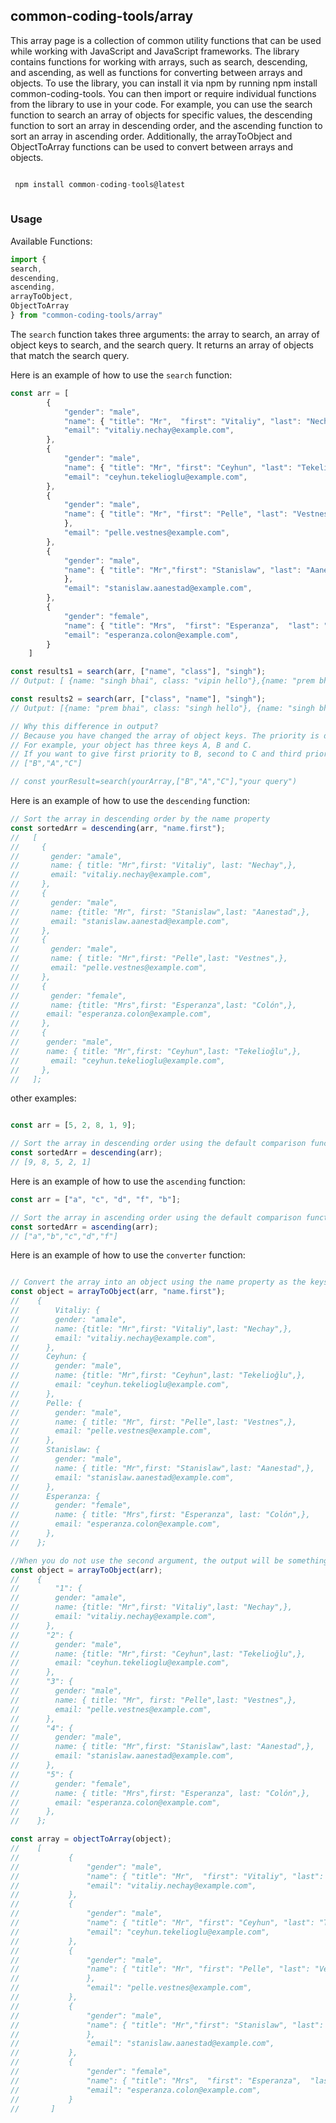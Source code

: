 ## common-coding-tools/array
This array page is a collection of common utility functions that can be used while working with JavaScript and JavaScript frameworks. The library contains functions for working with arrays, such as search, descending, and ascending, as well as functions for converting between arrays and objects. To use the library, you can install it via npm by running npm install common-coding-tools. You can then import or require individual functions from the library to use in your code. For example, you can use the search function to search an array of objects for specific values, the descending function to sort an array in descending order, and the ascending function to sort an array in ascending order. Additionally, the arrayToObject and ObjectToArray functions can be used to convert between arrays and objects.

```javascript

 npm install common-coding-tools@latest
 
 ```

### Usage
Available Functions:
```javascript
import { 
search,
descending,
ascending,
arrayToObject,
ObjectToArray
} from "common-coding-tools/array"
```

The `search` function takes three arguments: the array to search, an array of object keys to search, and the search query. It returns an array of objects that match the search query.

Here is an example of how to use the `search` function:
```javascript
const arr = [
        {
            "gender": "male",
            "name": { "title": "Mr",  "first": "Vitaliy", "last": "Nechay" },
            "email": "vitaliy.nechay@example.com",
        },
        {
            "gender": "male",
            "name": { "title": "Mr", "first": "Ceyhun", "last": "Tekelioğlu"  },
            "email": "ceyhun.tekelioglu@example.com",
        },
        {
            "gender": "male",
            "name": { "title": "Mr", "first": "Pelle", "last": "Vestnes"
            },
            "email": "pelle.vestnes@example.com",
        },
        {
            "gender": "male",
            "name": { "title": "Mr","first": "Stanislaw", "last": "Aanestad"
            },
            "email": "stanislaw.aanestad@example.com",
        },
        {
            "gender": "female",
            "name": { "title": "Mrs",  "first": "Esperanza",  "last": "Colón"},
            "email": "esperanza.colon@example.com",
        }
    ]

const results1 = search(arr, ["name", "class"], "singh");
// Output: [ {name: "singh bhai", class: "vipin hello"},{name: "prem bhai", class: "singh hello"}]

const results2 = search(arr, ["class", "name"], "singh");
// Output: [{name: "prem bhai", class: "singh hello"}, {name: "singh bhai", class: "vipin hello"}]

// Why this difference in output?
// Because you have changed the array of object keys. The priority is decided according to the position of the key. 
// For example, your object has three keys A, B and C. 
// If you want to give first priority to B, second to C and third priority to A, then write like this
// ["B","A","C"]

// const yourResult=search(yourArray,["B","A","C"],"your query")
```

Here is an example of how to use the `descending` function:
```javascript
// Sort the array in descending order by the name property
const sortedArr = descending(arr, "name.first"); 
//   [
//     {
//       gender: "amale",
//       name: { title: "Mr",first: "Vitaliy", last: "Nechay",},
//       email: "vitaliy.nechay@example.com",
//     },
//     {
//       gender: "male",
//       name: {title: "Mr", first: "Stanislaw",last: "Aanestad",},
//       email: "stanislaw.aanestad@example.com",
//     },
//     {
//       gender: "male",
//       name: { title: "Mr",first: "Pelle",last: "Vestnes",},
//       email: "pelle.vestnes@example.com",
//     },
//     {
//       gender: "female",
//       name: {title: "Mrs",first: "Esperanza",last: "Colón",},
//      email: "esperanza.colon@example.com",
//     },
//     {
//      gender: "male",
//      name: { title: "Mr",first: "Ceyhun",last: "Tekelioğlu",},
//       email: "ceyhun.tekelioglu@example.com",
//     },
//   ];

```
other examples:
```javascript

const arr = [5, 2, 8, 1, 9];

// Sort the array in descending order using the default comparison function
const sortedArr = descending(arr);
// [9, 8, 5, 2, 1]
```

Here is an example of how to use the `ascending` function:

```javascript
const arr = ["a", "c", "d", "f", "b"];

// Sort the array in ascending order using the default comparison function
const sortedArr = ascending(arr);
// ["a","b","c","d","f"]
```

Here is an example of how to use the `converter` function:

```javascript

// Convert the array into an object using the name property as the keys
const object = arrayToObject(arr, "name.first");
//    {
//        Vitaliy: {
//        gender: "amale",
//        name: {title: "Mr",first: "Vitaliy",last: "Nechay",},
//        email: "vitaliy.nechay@example.com",
//      },
//      Ceyhun: {
//        gender: "male",
//        name: {title: "Mr",first: "Ceyhun",last: "Tekelioğlu",},
//        email: "ceyhun.tekelioglu@example.com",
//      },
//      Pelle: {
//        gender: "male",
//        name: { title: "Mr", first: "Pelle",last: "Vestnes",},
//        email: "pelle.vestnes@example.com",
//      },
//      Stanislaw: {
//        gender: "male",
//        name: { title: "Mr",first: "Stanislaw",last: "Aanestad",},
//        email: "stanislaw.aanestad@example.com",
//      },
//      Esperanza: {
//        gender: "female",
//        name: { title: "Mrs",first: "Esperanza", last: "Colón",},
//        email: "esperanza.colon@example.com",
//      },
//    };

//When you do not use the second argument, the output will be something like
const object = arrayToObject(arr);
//    {
//        "1": {
//        gender: "amale",
//        name: {title: "Mr",first: "Vitaliy",last: "Nechay",},
//        email: "vitaliy.nechay@example.com",
//      },
//      "2": {
//        gender: "male",
//        name: {title: "Mr",first: "Ceyhun",last: "Tekelioğlu",},
//        email: "ceyhun.tekelioglu@example.com",
//      },
//      "3": {
//        gender: "male",
//        name: { title: "Mr", first: "Pelle",last: "Vestnes",},
//        email: "pelle.vestnes@example.com",
//      },
//      "4": {
//        gender: "male",
//        name: { title: "Mr",first: "Stanislaw",last: "Aanestad",},
//        email: "stanislaw.aanestad@example.com",
//      },
//      "5": {
//        gender: "female",
//        name: { title: "Mrs",first: "Esperanza", last: "Colón",},
//        email: "esperanza.colon@example.com",
//      },
//    };

const array = objectToArray(object);
//    [
//           {
//               "gender": "male",
//               "name": { "title": "Mr",  "first": "Vitaliy", "last": "Nechay" },
//               "email": "vitaliy.nechay@example.com",
//           },
//           {
//               "gender": "male",
//               "name": { "title": "Mr", "first": "Ceyhun", "last": "Tekelioğlu"  },
//               "email": "ceyhun.tekelioglu@example.com",
//           },
//           {
//               "gender": "male",
//               "name": { "title": "Mr", "first": "Pelle", "last": "Vestnes"
//               },
//               "email": "pelle.vestnes@example.com",
//           },
//           {
//               "gender": "male",
//               "name": { "title": "Mr","first": "Stanislaw", "last": "Aanestad"
//               },
//               "email": "stanislaw.aanestad@example.com",
//           },
//           {
//               "gender": "female",
//               "name": { "title": "Mrs",  "first": "Esperanza",  "last": "Colón"},
//               "email": "esperanza.colon@example.com",
//           }
//       ]
```
